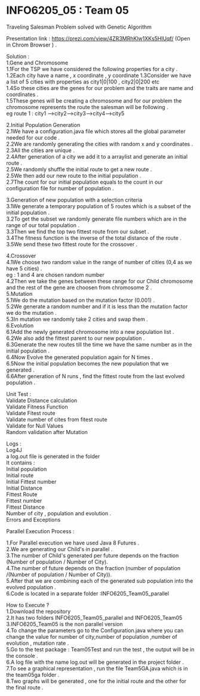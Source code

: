 # INFO6205_05 : Team 05 
Traveling Salesman Problem solved with Genetic Algorithm 

Presentation link : https://prezi.com/view/4ZR3MRhKlw1XKs5HlUqf/ (Open in Chrom Browser ) .

Solution :  
1.Gene and Chromosome  
1.1For the TSP we have considered the following properties for a city .  
	1.2Each city have a name , x coordinate , y coordinate
	1.3Consider we have a list of 5 cities with properties as city1|0|100  , city2|0|200 etc   
	1.4So these cities are the genes for our problem and the traits are name and coordinates .  
	1.5These genes will be creating a chromosome and for our problem the chromosome represents the route the salesman will be following .  
	eg route 1 : city1 -->city2-->city3-->city4-->city5  
	
2.Initial Population Generation  
	2.1We have a configuration.java file which stores all the global parameter needed for our code .  
	2.2We are randomly generating the cities with random x and y coordinates .  
	2.3All the cities are unique .  
	2.4After generation of a city we add it to a arraylist and generate an initial route .  
	2.5We randomly shuffle the initial route to get a new route .  
	2.5We then add our new route to the initial population .  
	2.7The count for our initial population equals to the count in our configuration file for number of population .  

3.Generation of new population with a selection criteria   	
	3.1We generate a temporary population of 5 routes which is a subset of the initial population .  
	3.2To get the subset we randomly generate file numbers which are in the range of our total population .  
	3.3Then we find the top two fittest route from our subset .  
	3.4The fitness function is the inverse of the total distance of the route .  
	3.5We send these two fittest route for the crossover .  

4.Crossover  
	4.1We choose two random value in the range of number of cities (0,4 as we have 5 cities) .  
	eg : 1 and 4 are chosen random number   
	4.2Then we take the genes between these range for our Child chromosome and the rest of the gene are choosen from chromosome 2 .  
5.Mutation  
	5.1We do the mutation based on the mutation factor (0.001) .  
	5.2We generate a random number and if it is less than the mutation factor we do the mutation .  
	5.3In mutation we randomly take 2 cities and swap them .  
6.Evolution  
	6.1Add the newly generated chromosome into a new population list .  
	6.2We also add the fittest parent to our new population .  
	6.3Generate the new routes till the time we have the same number as in the initial population .  
	6.4Now Evolve the generated population again for N times .  
	6.5Now the initial population becomes the new population that we generated .  
	6.6After generation of N runs , find the fittest route from the last evolved population .   
	
Unit Test :  
Validate Distance calculation  
Validate Fitness Function  
Validate Fitest route   
Validate number of cites from fitest route  
Validate for Null Values  
Random validation after Mutation  

Logs :  
Log4J   
a log.out file is generated in the folder   
It contains  :  
Initial population  
Initial route   
Initial Fittest number   
Initial Distance   
Fittest Route  
Fittest number  
Fittest Distance   
Number of city , population and evolution .  
Errors and Exceptions  

Parallel Execution Process :  

1.For Parallel execution we have used Java 8 Futures .  
2.We are generating our Child's in parallel .  
3.The number of Child's generated per future depends on the fraction (Number of population / Number of City).  
4.The number of future depends on the fraction (number of population /(Number of population / Number of City)).  
5.After that we are combining each of the generated sub population into the evolved population .  
6.Code is located in a separate folder :INFO6205_Team05_parallel  

How to Execute ?  
1.Download the repository   
2.It has two folders INFO6205_Team05_parallel and INFO6205_Team05  
3.INFO6205_Team05 is the non parallel version   
4.To change the parameters go to the Configuration.java where you can change the value for number of city,number of population ,number of evolution , mutation rate .  
5.Go to the test package : Team05Test and run the test , the output will be in the console .  
6.A log file with the name log.out will be generated in the project folder .  
7.To see a graphical representation , run the file Team5GA.java which is in the team05ga folder .  
8.Two graphs will be generated , one for the initial route and the other for the final route .  
